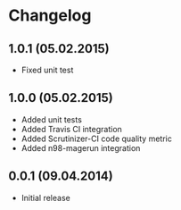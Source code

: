 Changelog
=========

1.0.1 (05.02.2015)
-----
* Fixed unit test

1.0.0 (05.02.2015)
-----
* Added unit tests
* Added Travis CI integration
* Added Scrutinizer-CI code quality metric
* Added n98-magerun integration

0.0.1 (09.04.2014)
-----
* Initial release
